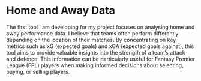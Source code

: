 ﻿# Home and Away Data
The first tool I am developing for my project focuses on analysing home and away performance data. I believe that teams often perform differently depending on the location of their matches. By concentrating on key metrics such as xG (expected goals) and xGA (expected goals against), this tool aims to provide valuable insights into the strength of a team’s attack and defence. This information can be particularly useful for Fantasy Premier League (FPL) players when making informed decisions about selecting, buying, or selling players.

